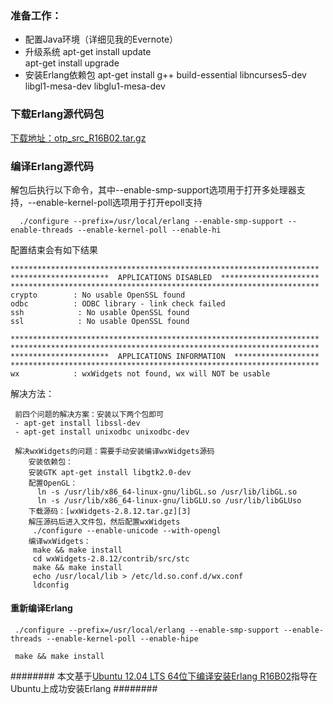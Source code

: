 ### 准备工作： ###
 - 配置Java环境（详细见我的Evernote）
 - 升级系统
    apt-get install update    
    apt-get install upgrade
 - 安装Erlang依赖包
     apt-get install g++ build-essential libncurses5-dev libgl1-mesa-dev libglu1-mesa-dev

### 下载Erlang源代码包 ###
[下载地址：otp_src_R16B02.tar.gz][2]
### 编译Erlang源代码 ###
解包后执行以下命令，其中--enable-smp-support选项用于打开多处理器支持，--enable-kernel-poll选项用于打开epoll支持

      ./configure --prefix=/usr/local/erlang --enable-smp-support --enable-threads --enable-kernel-poll --enable-hi
配置结束会有如下结果

    *********************************************************************
    **********************  APPLICATIONS DISABLED  **********************
    *********************************************************************
    crypto        : No usable OpenSSL found
    odbc          : ODBC library - link check failed
    ssh            : No usable OpenSSL found
    ssl            : No usable OpenSSL found

    *********************************************************************
    *********************************************************************
    **********************  APPLICATIONS INFORMATION  *******************
    *********************************************************************
    wx            : wxWidgets not found, wx will NOT be usable

解决方法：
    
     前四个问题的解决方案：安装以下两个包即可
     - apt-get install libssl-dev
     - apt-get install unixodbc unixodbc-dev 
     
     解决wxWidgets的问题：需要手动安装编译wxWidgets源码
        安装依赖包：
        安装GTK apt-get install libgtk2.0-dev 
        配置OpenGL：
          ln -s /usr/lib/x86_64-linux-gnu/libGL.so /usr/lib/libGL.so
          ln -s /usr/lib/x86_64-linux-gnu/libGLU.so /usr/lib/libGLUso
        下载源码：[wxWidgets-2.8.12.tar.gz][3]
        解压源码后进入文件包，然后配置wxWidgets
         ./configure --enable-unicode --with-opengl
        编译wxWidgets：
         make && make install
         cd wxWidgets-2.8.12/contrib/src/stc
         make && make install
         echo /usr/local/lib > /etc/ld.so.conf.d/wx.conf
         ldconfig

#### 重新编译Erlang ####
     ./configure --prefix=/usr/local/erlang --enable-smp-support --enable-threads --enable-kernel-poll --enable-hipe
     
     make && make install
        
        
######## 本文基于[Ubuntu 12.04 LTS 64位下编译安装Erlang R16B02][1]指导在Ubuntu上成功安装Erlang ########
     

    
    
    


  [1]: http://www.linuxidc.com/Linux/2013-10/91105.htm
  [2]: http://www.erlang.org/download/otp_src_R16B02.tar.gz
  [3]: http://colocrossing.dl.sourceforge.net/project/wxwindows/2.8.12/wxWidgets-2.8.12.tar.gz